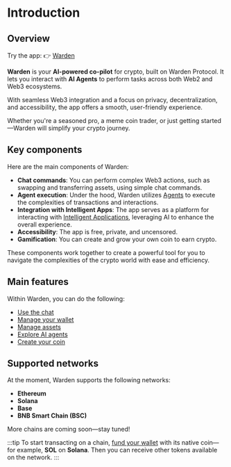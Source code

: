 ﻿---
sidebar_position: 1
id: home-doc
slug: /
---

# Introduction

## Overview

Try the app: 👉 [Warden](https://app.wardenprotocol.org)

**Warden** is your **AI-powered co-pilot** for crypto, built on Warden Protocol. It lets you interact with **AI Agents** to perform tasks across both Web2 and Web3 ecosystems.

With seamless Web3 integration and a focus on privacy, decentralization, and accessibility, the app offers a smooth, user-friendly experience.

Whether you're a seasoned pro, a meme coin trader, or just getting started—Warden will simplify your crypto journey.

## Key components

Here are the main components of Warden:

- **Chat commands**: You can perform complex Web3 actions, such as swapping and transferring assets, using simple chat commands.
- **Agent execution**: Under the hood, Warden utilizes [Agents](https://docs.wardenprotocol.org/learn/glossary#ai-agent) to execute the complexities of transactions and interactions.
- **Integration with Intelligent Apps**: The app serves as a platform for interacting with [Intelligent Applications](https://docs.wardenprotocol.org/learn/glossary#intelligent-application), leveraging AI to enhance the overall experience.
- **Accessibility**: The app is free, private, and uncensored.
- **Gamification**: You can create and grow your own coin to earn crypto.

These components work together to create a powerful tool for you to navigate the complexities of the crypto world with ease and efficiency.

## Main features

Within Warden, you can do the following:

- [Use the chat](warden-app/use-the-chat)
- [Manage your wallet](warden-app/manage-your-wallet)
- [Manage assets](warden-app/manage-assets)
- [Explore AI agents](warden-app/explore-ai-agents)
- [Create your coin](warden-app/create-your-coin)

## Supported networks

At the moment, Warden supports the following networks:

- **Ethereum**
- **Solana**
- **Base**
- **BNB Smart Chain (BSC)**

More chains are coming soon—stay tuned!

:::tip
To start transacting on a chain, [fund your wallet](warden-app/manage-assets#deposit-assets) with its native coin—for example, **SOL** on **Solana**. Then you can receive other tokens available on the network.
:::
